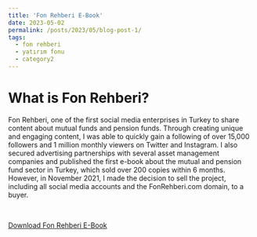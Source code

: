 ```yaml
---
title: 'Fon Rehberi E-Book'
date: 2023-05-02
permalink: /posts/2023/05/blog-post-1/
tags:
  - fon rehberi
  - yatırım fonu
  - category2
---
```




What is Fon Rehberi?
======

Fon Rehberi, one of the first social media enterprises in Turkey to share content about mutual funds and pension funds. Through creating unique and engaging content, I was able to quickly gain a following of over 15,000 followers and 1 million monthly viewers on Twitter and Instagram. I also secured advertising partnerships with several asset management companies and published the first e-book about the mutual and pension fund sector in Turkey, which sold over 200 copies within 6 months. However, in November 2021, I made the decision to sell the project, including all social media accounts and the FonRehberi.com domain, to a buyer.

<br>

<a href="https://github.com/alihanucar/alihanucar.github.io/tree/master/files/ebook.pdf" download>Download Fon Rehberi E-Book</a>



<br>

